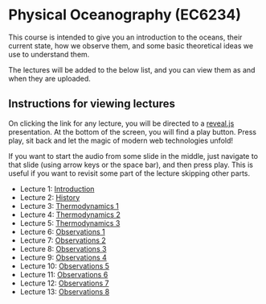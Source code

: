 # Physical Oceanography (EC6234)

This course is intended to give you an introduction to
the oceans, their current state, how we observe them,
and some basic theoretical ideas we use to understand them.

The lectures will be added to the below list, and you can
view them as and when they are uploaded.

## Instructions for viewing lectures

On clicking the link for any lecture, you will be directed
to a [reveal.js](https://revealjs.com/) presentation. At the
bottom of the screen, you will find a play button. Press play,
sit back and let the magic of modern web technologies unfold!

If you want to start the audio from some slide in the middle,
just navigate to that slide (using arrow keys or the space bar),
and then press play. This is useful if you want to revisit some
part of the lecture skipping other parts.

* Lecture 1: [Introduction](./slides/lecture_intro/index.html)
* Lecture 2: [History](./slides/lecture_history/index.html)
* Lecture 3: [Thermodynamics 1](./slides/lecture_thermo/index.html)
* Lecture 4: [Thermodynamics 2](./slides/lecture_thermo2/index.html)
* Lecture 5: [Thermodynamics 3](./slides/lecture_thermo3/index.html)
* Lecture 6: [Observations 1](./slides/lecture_aditi1/Observations-1.pptx)
* Lecture 7: [Observations 2](./slides/lecture_aditi2/Observations-2.pptx)
* Lecture 8: [Observations 3](./slides/lecture_aditi3/Observations-3.pptx)
* Lecture 9: [Observations 4](./slides/lecture_aditi4/Observations-4.pptx)
* Lecture 10: [Observations 5](./slides/lecture_aditi5/Observations-5.pptx)
* Lecture 11: [Observations 6](./slides/lecture_aditi6/Observations-6.pptx)
* Lecture 12: [Observations 7](./slides/lecture_aditi7/Observations-7.pptx)
* Lecture 13: [Observations 8](./slides/lecture_aditi8/Observations-8.pptx)
